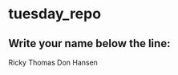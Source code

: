 # tuesday_repo

Write your name below the line:
--------------------------------------------------------
Ricky Thomas
Don Hansen
